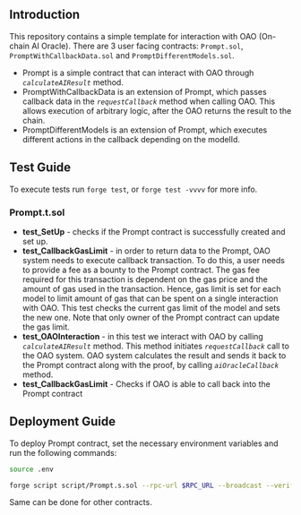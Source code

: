 ## Introduction
This repository contains a simple template for interaction with OAO (On-chain AI Oracle). There are 3 user facing contracts: `Prompt.sol`, `PromptWithCallbackData.sol` and `PromptDifferentModels.sol`. 
- Prompt is a simple contract that can interact with OAO through *`calculateAIResult`* method.
- PromptWithCallbackData is an extension of Prompt, which passes callback data in the *`requestCallback`* method when calling OAO. This allows execution of arbitrary logic, after the OAO returns the result to the chain.
- PromptDifferentModels is an extension of Prompt, which executes different actions in the callback depending on the modelId.

## Test Guide
To execute tests run `forge test`, or `forge test -vvvv` for more info.
### Prompt.t.sol 
- **test_SetUp** - checks if the Prompt contract is successfully created and set up.
- **test_CallbackGasLimit** - in order to return data to the Prompt, OAO system needs to execute callback transaction. To do this, a user needs to provide a fee as a bounty to the Prompt contract. The gas fee required for this transaction is dependent on the gas price and the amount of gas used in the transaction. Hence, gas limit is set for each model to limit amount of gas that can be spent on a single interaction with OAO. This test checks the current gas limit of the model and sets the new one. Note that only owner of the Prompt contract can update the gas limit.
- **test_OAOInteraction** - in this test we interact with OAO by calling *`calculateAIResult`* method. This method initiates *`requestCallback`* call to the OAO system. OAO system calculates the result and sends it back to the Prompt contract along with the proof, by calling *`aiOracleCallback`* method.
- **test_CallbackGasLimit** - Checks if OAO is able to call back into the Prompt contract

## Deployment Guide
To deploy Prompt contract, set the necessary environment variables and run the following commands: <p>
```bash
source .env
``` 
<p>

```bash
forge script script/Prompt.s.sol --rpc-url $RPC_URL --broadcast --verify --etherscan-api-key $ETHERSCAN_KEY
```

Same can be done for other contracts.

